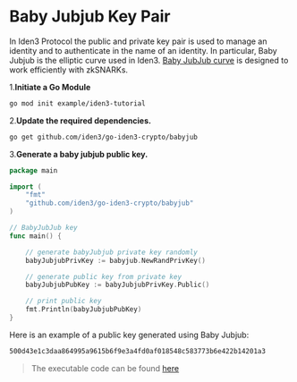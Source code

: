 # Baby Jubjub Key Pair

In Iden3 Protocol the public and private key pair is used to manage an identity and to authenticate in the name of an identity. In particular, Baby Jubjub is the elliptic curve used in Iden3. [Baby JubJub curve](https://github.com/iden3/iden3-docs/blob/master/source/docs/Baby-Jubjub.pdf) is designed to work efficiently with zkSNARKs.

1.**Initiate a Go Module**

```bash
go mod init example/iden3-tutorial
```

2.**Update the required dependencies.**

```bash
go get github.com/iden3/go-iden3-crypto/babyjub
```
    
3.**Generate a baby jubjub public key.**

``` go
package main

import (
    "fmt"
    "github.com/iden3/go-iden3-crypto/babyjub"
)

// BabyJubJub key
func main() {

    // generate babyJubjub private key randomly
    babyJubjubPrivKey := babyjub.NewRandPrivKey()

    // generate public key from private key
    babyJubjubPubKey := babyJubjubPrivKey.Public()

    // print public key
    fmt.Println(babyJubjubPubKey)
}
```

Here is an example of a public key generated using Baby Jubjub:

```bash
500d43e1c3daa864995a9615b6f9e3a4fd0af018548c583773b6e422b14201a3
```

> The executable code can be found [here](https://github.com/0xPolygonID/tutorial-examples/blob/main/issuer-protocol/main.go#L21)
